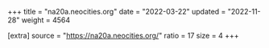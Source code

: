 +++
title = "na20a.neocities.org"
date = "2022-03-22"
updated = "2022-11-28"
weight = 4564

[extra]
source = "https://na20a.neocities.org/"
ratio = 17
size = 4
+++
